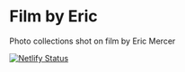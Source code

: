 # Film by Eric

Photo collections shot on film by Eric Mercer

[![Netlify Status](https://api.netlify.com/api/v1/badges/a4066d6d-0ada-4921-aa1d-d729060e3d0f/deploy-status)](https://app.netlify.com/sites/filmbyeric/deploys)